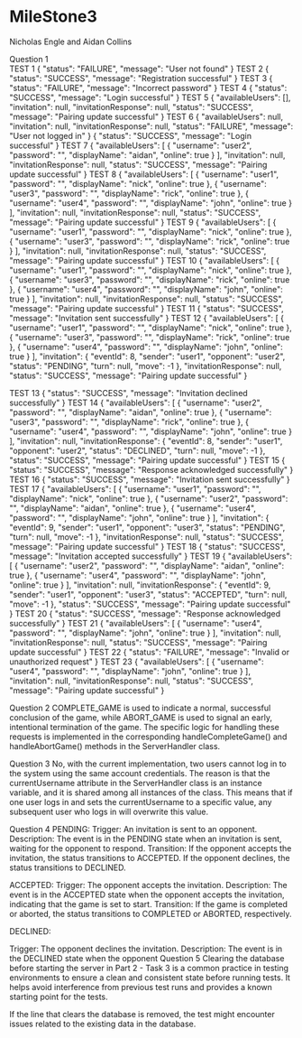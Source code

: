 # MileStone3
Nicholas Engle and Aidan Collins

 Question 1                 
TEST 1
{
  "status": "FAILURE",
  "message": "User not found"
}
TEST 2
{
  "status": "SUCCESS",
  "message": "Registration successful"
}
TEST 3
{
  "status": "FAILURE",
  "message": "Incorrect password"
}
TEST 4
{
  "status": "SUCCESS",
  "message": "Login successful"
}
TEST 5
{
  "availableUsers": [],
  "invitation": null,
  "invitationResponse": null,
  "status": "SUCCESS",
  "message": "Pairing update successful"
}
TEST 6
{
  "availableUsers": null,
  "invitation": null,
  "invitationResponse": null,
  "status": "FAILURE",
  "message": "User not logged in"
}
{
  "status": "SUCCESS",
  "message": "Login successful"
}
TEST 7
{
  "availableUsers": [
    {
      "username": "user2",
      "password": "",
      "displayName": "aidan",
      "online": true
    }
  ],
  "invitation": null,
  "invitationResponse": null,
  "status": "SUCCESS",
  "message": "Pairing update successful"
}
TEST 8
{
  "availableUsers": [
    {
      "username": "user1",
      "password": "",
      "displayName": "nick",
      "online": true
    },
    {
      "username": "user3",
      "password": "",
      "displayName": "rick",
      "online": true
    },
    {
      "username": "user4",
      "password": "",
      "displayName": "john",
      "online": true
    }
  ],
  "invitation": null,
  "invitationResponse": null,
  "status": "SUCCESS",
  "message": "Pairing update successful"
}
TEST 9
{
  "availableUsers": [
    {
      "username": "user1",
      "password": "",
      "displayName": "nick",
      "online": true
    },
    {
      "username": "user3",
      "password": "",
      "displayName": "rick",
      "online": true
    }
  ],
  "invitation": null,
  "invitationResponse": null,
  "status": "SUCCESS",
  "message": "Pairing update successful"
}
TEST 10
{
  "availableUsers": [
    {
      "username": "user1",
      "password": "",
      "displayName": "nick",
      "online": true
    },
    {
      "username": "user3",
      "password": "",
      "displayName": "rick",
      "online": true
    },
    {
      "username": "user4",
      "password": "",
      "displayName": "john",
      "online": true
    }
  ],
  "invitation": null,
  "invitationResponse": null,
  "status": "SUCCESS",
  "message": "Pairing update successful"
}
TEST 11
{
  "status": "SUCCESS",
  "message": "Invitation sent successfully"
}
TEST 12
{
  "availableUsers": [
    {
      "username": "user1",
      "password": "",
      "displayName": "nick",
      "online": true
    },
    {
      "username": "user3",
      "password": "",
      "displayName": "rick",
      "online": true
    },
    {
      "username": "user4",
      "password": "",
      "displayName": "john",
      "online": true
    }
  ],
  "invitation": {
    "eventId": 8,
    "sender": "user1",
    "opponent": "user2",
    "status": "PENDING",
    "turn": null,
    "move": -1
  },
  "invitationResponse": null,
  "status": "SUCCESS",
  "message": "Pairing update successful"
}

TEST 13
{
  "status": "SUCCESS",
  "message": "Invitation declined successfully"
}
TEST 14
{
  "availableUsers": [
    {
      "username": "user2",
      "password": "",
      "displayName": "aidan",
      "online": true
    },
    {
      "username": "user3",
      "password": "",
      "displayName": "rick",
      "online": true
    },
    {
      "username": "user4",
      "password": "",
      "displayName": "john",
      "online": true
    }
  ],
  "invitation": null,
  "invitationResponse": {
    "eventId": 8,
    "sender": "user1",
    "opponent": "user2",
    "status": "DECLINED",
    "turn": null,
    "move": -1
  },
  "status": "SUCCESS",
  "message": "Pairing update successful"
}
TEST 15
{
  "status": "SUCCESS",
  "message": "Response acknowledged successfully"
}
TEST 16
{
  "status": "SUCCESS",
  "message": "Invitation sent successfully"
}
TEST 17
{
  "availableUsers": [
    {
      "username": "user1",
      "password": "",
      "displayName": "nick",
      "online": true
    },
    {
      "username": "user2",
      "password": "",
      "displayName": "aidan",
      "online": true
    },
    {
      "username": "user4",
      "password": "",
      "displayName": "john",
      "online": true
    }
  ],
  "invitation": {
    "eventId": 9,
    "sender": "user1",
    "opponent": "user3",
    "status": "PENDING",
    "turn": null,
    "move": -1
  },
  "invitationResponse": null,
  "status": "SUCCESS",
  "message": "Pairing update successful"
}
TEST 18
{
  "status": "SUCCESS",
  "message": "Invitation accepted successfully"
}
TEST 19
{
  "availableUsers": [
    {
      "username": "user2",
      "password": "",
      "displayName": "aidan",
      "online": true
    },
    {
      "username": "user4",
      "password": "",
      "displayName": "john",
      "online": true
    }
  ],
  "invitation": null,
  "invitationResponse": {
    "eventId": 9,
    "sender": "user1",
    "opponent": "user3",
    "status": "ACCEPTED",
    "turn": null,
    "move": -1
  },
  "status": "SUCCESS",
  "message": "Pairing update successful"
}
TEST 20
{
  "status": "SUCCESS",
  "message": "Response acknowledged successfully"
}
TEST 21
{
  "availableUsers": [
    {
      "username": "user4",
      "password": "",
      "displayName": "john",
      "online": true
    }
  ],
  "invitation": null,
  "invitationResponse": null,
  "status": "SUCCESS",
  "message": "Pairing update successful"
}
TEST 22
{
  "status": "FAILURE",
  "message": "Invalid or unauthorized request"
}
TEST 23
{
  "availableUsers": [
    {
      "username": "user4",
      "password": "",
      "displayName": "john",
      "online": true
    }
  ],
  "invitation": null,
  "invitationResponse": null,
  "status": "SUCCESS",
  "message": "Pairing update successful"
}


Question 2
COMPLETE_GAME is used to indicate a normal, successful conclusion of the game, while ABORT_GAME is used to signal an early, intentional termination of the game. The specific logic for handling these requests is implemented in the corresponding handleCompleteGame() and handleAbortGame() methods in the ServerHandler class.

Question 3
No, with the current implementation, two users cannot log in to the system using the same account credentials. The reason is that the currentUsername attribute in the ServerHandler class is an instance variable, and it is shared among all instances of the class. This means that if one user logs in and sets the currentUsername to a specific value, any subsequent user who logs in will overwrite this value.

Question 4
PENDING:
Trigger: An invitation is sent to an opponent.
Description: The event is in the PENDING state when an invitation is sent, waiting for the opponent to respond.
Transition: If the opponent accepts the invitation, the status transitions to ACCEPTED. If the opponent declines, the status transitions to DECLINED.

ACCEPTED:
Trigger: The opponent accepts the invitation.
Description: The event is in the ACCEPTED state when the opponent accepts the invitation, indicating that the game is set to start.
Transition: If the game is completed or aborted, the status transitions to COMPLETED or ABORTED, respectively.

DECLINED:

Trigger: The opponent declines the invitation.
Description: The event is in the DECLINED state when the opponent
Question 5
Clearing the database before starting the server in Part 2 - Task 3 is a common practice in testing environments to ensure a clean and consistent state before running tests. It helps avoid interference from previous test runs and provides a known starting point for the tests.

If the line that clears the database is removed, the test might encounter issues related to the existing data in the database.


